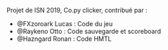 Projet de ISN 2019, Co.py clicker, contribué par :
* @FXzoroark Lucas : Code du jeu
* @Raykeno Otto : Code sauvegarde et scoreboard
* @Hazngard Ronan : Code HMTL
